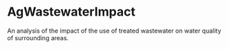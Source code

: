 # AgWastewaterImpact
An analysis of the impact of the use of treated wastewater on water quality of surrounding areas.
